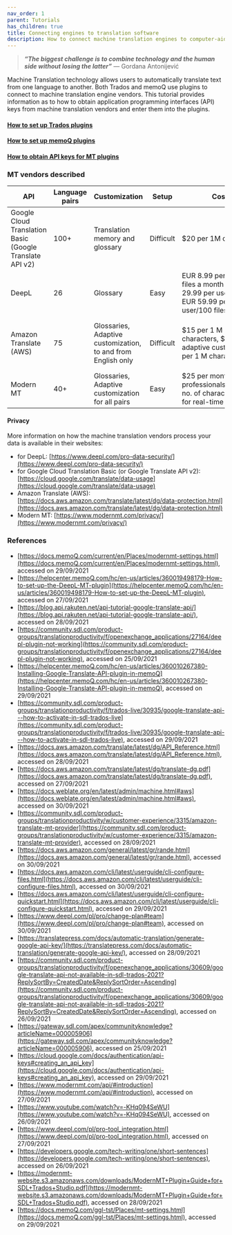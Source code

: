 ```yaml
---
nav_order: 1
parent: Tutorials
has_children: true
title: Connecting engines to translation software
description: How to connect machine translation engines to computer-aided translation tools
---
```



> ___&ldquo;The biggest challenge is to combine technology and the human side without losing the latter&rdquo;___ — Gordana Antonijević  



Machine Translation technology allows users to automatically translate text from one language to another.
Both Trados and memoQ use plugins to connect to machine translation engine vendors.
This tutorial provides information as to how to obtain application programming interfaces (API) keys from machine translation vendors and enter them into the plugins.


#### [How to set up Trados plugins](trados.md)  

#### [How to set up memoQ plugins](memoq.md)  

#### [How to obtain API keys for MT plugins](api-keys.md)  


### MT vendors described

| API | Language pairs | Customization | Setup | Cost | Privacy |
| ----------- | ----------- | ----------- | ----------- | ----------- | ----------- |
| Google Cloud Translation Basic (Google Translate API v2)  | 100+  | Translation memory and glossary  | Difficult | $20 per 1M characters | No-trace, ISO 27001 and GDPR-compliant |
| DeepL  |  26 | Glossary  | Easy | EUR 8.99 per user/5 files a month EUR 29.99 per user/20 files EUR 59.99 per user/100 files | No-trace, ISO 27001 and GDPR-compliant |
| Amazon Translate (AWS)   |  75 | Glossaries, Adaptive customization, to and from English only  | Difficult | $15 per 1 M characters, $60 for adaptive customization per 1 M characters | Amazon shared responsibility model, ISO 27001-compliant |
| Modern MT   |  40+ | Glossaries, Adaptive customization for all pairs  | Easy | $25 per month for professionals/unlimited no. of characters, $50 for real-time adaptive | No-trace, ISO 27001 and GDPR-compliant |

#### Privacy

More information on how the machine translation vendors process your data is available in their websites:

 - for DeepL:
 [https://www.deepl.com/pro-data-security/](https://www.deepl.com/pro-data-security/)
 - for Google Cloud Translation Basic (or Google Translate API v2):
 [https://cloud.google.com/translate/data-usage](https://cloud.google.com/translate/data-usage)
 - Amazon Translate (AWS):
 [https://docs.aws.amazon.com/translate/latest/dg/data-protection.html](https://docs.aws.amazon.com/translate/latest/dg/data-protection.html)
 - Modern MT:
 [https://www.modernmt.com/privacy/](https://www.modernmt.com/privacy/)


### References  


- [https://docs.memoQ.com/current/en/Places/modernmt-settings.html](https://docs.memoQ.com/current/en/Places/modernmt-settings.html), accessed on 29/09/2021
- [https://helpcenter.memoQ.com/hc/en-us/articles/360019498179-How-to-set-up-the-DeepL-MT-plugin](https://helpcenter.memoQ.com/hc/en-us/articles/360019498179-How-to-set-up-the-DeepL-MT-plugin), accessed on 27/09/2021
- [https://blog.api.rakuten.net/api-tutorial-google-translate-api/](https://blog.api.rakuten.net/api-tutorial-google-translate-api/), accessed on 28/09/2021
- [https://community.sdl.com/product-groups/translationproductivity/f/openexchange_applications/27164/deepl-plugin-not-working](https://community.sdl.com/product-groups/translationproductivity/f/openexchange_applications/27164/deepl-plugin-not-working), accessed on 25/09/2021
- [https://helpcenter.memoQ.com/hc/en-us/articles/360010267380-Installing-Google-Translate-API-plugin-in-memoQ](https://helpcenter.memoQ.com/hc/en-us/articles/360010267380-Installing-Google-Translate-API-plugin-in-memoQ), accessed on 29/09/2021
- [https://community.sdl.com/product-groups/translationproductivity/f/trados-live/30935/google-translate-api---how-to-activate-in-sdl-trados-live](https://community.sdl.com/product-groups/translationproductivity/f/trados-live/30935/google-translate-api---how-to-activate-in-sdl-trados-live), accessed on 29/09/2021
- [https://docs.aws.amazon.com/translate/latest/dg/API_Reference.html](https://docs.aws.amazon.com/translate/latest/dg/API_Reference.html), accessed on 28/09/2021
- [https://docs.aws.amazon.com/translate/latest/dg/translate-dg.pdf](https://docs.aws.amazon.com/translate/latest/dg/translate-dg.pdf), accessed on 27/09/2021
- [https://docs.weblate.org/en/latest/admin/machine.html#aws](https://docs.weblate.org/en/latest/admin/machine.html#aws), accessed on 30/09/2021
- [https://community.sdl.com/product-groups/translationproductivity/w/customer-experience/3315/amazon-translate-mt-provider](https://community.sdl.com/product-groups/translationproductivity/w/customer-experience/3315/amazon-translate-mt-provider), accessed on 28/09/2021
- [https://docs.aws.amazon.com/general/latest/gr/rande.html](https://docs.aws.amazon.com/general/latest/gr/rande.html), accessed on 30/09/2021
- [https://docs.aws.amazon.com/cli/latest/userguide/cli-configure-files.html](https://docs.aws.amazon.com/cli/latest/userguide/cli-configure-files.html), accessed on 30/09/2021
- [https://docs.aws.amazon.com/cli/latest/userguide/cli-configure-quickstart.html](https://docs.aws.amazon.com/cli/latest/userguide/cli-configure-quickstart.html), accessed on 29/09/2021
- [https://www.deepl.com/pl/pro/change-plan#team](https://www.deepl.com/pl/pro/change-plan#team), accessed on 30/09/2021
- [https://translatepress.com/docs/automatic-translation/generate-google-api-key/](https://translatepress.com/docs/automatic-translation/generate-google-api-key/), accessed on 28/09/2021
- [https://community.sdl.com/product-groups/translationproductivity/f/openexchange_applications/30609/google-translate-api-not-available-in-sdl-trados-2021?ReplySortBy=CreatedDate&ReplySortOrder=Ascending](https://community.sdl.com/product-groups/translationproductivity/f/openexchange_applications/30609/google-translate-api-not-available-in-sdl-trados-2021?ReplySortBy=CreatedDate&ReplySortOrder=Ascending), accessed on 26/09/2021
- [https://gateway.sdl.com/apex/communityknowledge?articleName=000005906](https://gateway.sdl.com/apex/communityknowledge?articleName=000005906), accessed on 25/09/2021
- [https://cloud.google.com/docs/authentication/api-keys#creating_an_api_key](https://cloud.google.com/docs/authentication/api-keys#creating_an_api_key), accessed on 29/09/2021
- [https://www.modernmt.com/api/#introduction](https://www.modernmt.com/api/#introduction), accessed on 27/09/2021
- [https://www.youtube.com/watch?v=-KHq094SeWU](https://www.youtube.com/watch?v=-KHq094SeWU), accessed on 26/09/2021
- [https://www.deepl.com/pl/pro-tool_integration.html](https://www.deepl.com/pl/pro-tool_integration.html), accessed on 27/09/2021
- [https://developers.google.com/tech-writing/one/short-sentences](https://developers.google.com/tech-writing/one/short-sentences), accessed on 26/09/2021
- [https://modernmt-website.s3.amazonaws.com/downloads/ModernMT+Plugin+Guide+for+SDL+Trados+Studio.pdf](https://modernmt-website.s3.amazonaws.com/downloads/ModernMT+Plugin+Guide+for+SDL+Trados+Studio.pdf), accessed on 28/09/2021
- [https://docs.memoQ.com/ggl-tst/Places/mt-settings.html](https://docs.memoQ.com/ggl-tst/Places/mt-settings.html), accessed on 29/09/2021
